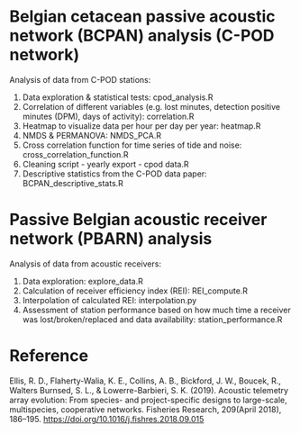 # Belgian cetacean passive acoustic network (BCPAN) analysis (C-POD network)
Analysis of data from C-POD stations:
1. Data exploration & statistical tests: cpod_analysis.R
2. Correlation of different variables (e.g. lost minutes, detection positive minutes (DPM), days of activity): correlation.R
3. Heatmap to visualize data per hour per day per year: heatmap.R
4. NMDS & PERMANOVA: NMDS_PCA.R
5. Cross correlation function for time series of tide and noise: cross_correlation_function.R
6. Cleaning script - yearly export - cpod data.R
7. Descriptive statistics from the C-POD data paper: BCPAN_descriptive_stats.R

# Passive Belgian acoustic receiver network (PBARN) analysis
Analysis of data from acoustic receivers:
1. Data exploration: explore_data.R
2. Calculation of receiver efficiency index (REI): REI_compute.R
3. Interpolation of calculated REI: interpolation.py
4. Assessment of station performance based on how much time a receiver was lost/broken/replaced and data availability: station_performance.R

# Reference
Ellis, R. D., Flaherty-Walia, K. E., Collins, A. B., Bickford, J. W., Boucek, R., Walters Burnsed, S. L., & Lowerre-Barbieri, S. K. (2019). Acoustic telemetry array evolution: From species- and project-specific designs to large-scale, multispecies, cooperative networks. Fisheries Research, 209(April 2018), 186–195. https://doi.org/10.1016/j.fishres.2018.09.015

